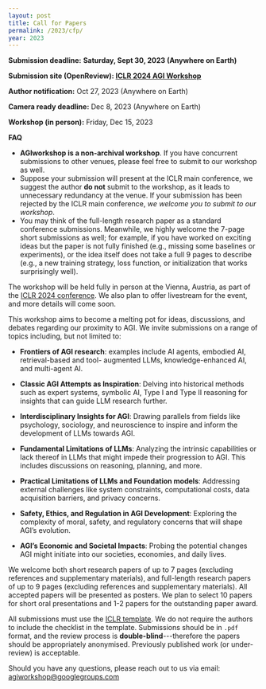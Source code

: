 ```yaml
---
layout: post
title: Call for Papers
permalink: /2023/cfp/
year: 2023
---
```


**Submission deadline:** **Saturday, Sept 30, 2023 (Anywhere on Earth)**<br>

**Submission site (OpenReview): [ICLR 2024 AGI Workshop](https://openreview.net/group?id=NeurIPS.cc/2023/Workshop/GLFrontiers)** <br>

**Author notification:** Oct 27, 2023 (Anywhere on Earth)

**Camera ready deadline:** Dec 8, 2023 (Anywhere on Earth)

**Workshop (in person):** Friday, Dec 15, 2023<br>

<!-- **Updates:** 
- Please use the following <a href="/files/neurips_glfrontiers_2023.sty" style="font-weight: bold;">NeurIPS GLFrontiers style file</a> for **the camera ready submission**, which has the correct notice at the first page of your paper. Please use the option `\usepackage[final]{neurips_glfrontiers_2023}` in your main text file. Please **upload your camera ready version via making a revision at OpenReview**. -->

**FAQ**
- **AGIworkshop is a non-archival workshop**. If you have concurrent submissions to other venues, please feel free to submit to our workshop as well.
- Suppose your submission will present at the ICLR main conference, we suggest the author **do not** submit to the workshop, as it leads to unnecessary redundancy at the venue. If your submission has been rejected by the ICLR main conference, *we welcome you to submit to our workshop*.
- You may think of the full-length research paper as a standard conference submissions. Meanwhile, we highly welcome the 7-page short submissions as well; for example, if you have worked on exciting ideas but the paper is not fully finished (e.g., missing some baselines or experiments), or the idea itself does not take a full 9 pages to describe (e.g., a new training strategy, loss function, or initialization that works surprisingly well).


The workshop will be held fully in person at the Vienna, Austria, as part of the [ICLR 2024 conference](https://iclr.cc/Conferences/2024).
We also plan to offer livestream for the event, and more details will come soon. 

This workshop aims to become a melting pot for ideas, discussions, and debates regarding our proximity to AGI. We invite submissions on a range of topics including, but not limited to:
- **Frontiers of AGI research**: examples include AI agents, embodied AI, retrieval-based and tool- augmented LLMs, knowledge-enhanced AI, and multi-agent AI.

- **Classic AGI Attempts as Inspiration**: Delving into historical methods such as expert systems, symbolic AI, Type I and Type II reasoning for insights that can guide LLM research further.

- **Interdisciplinary Insights for AGI**: Drawing parallels from fields like psychology, sociology, and neuroscience to inspire and inform the development of LLMs towards AGI.

- **Fundamental Limitations of LLMs**: Analyzing the intrinsic capabilities or lack thereof in LLMs that might impede their progression to AGI. This includes discussions on reasoning, planning, and more.

- **Practical Limitations of LLMs and Foundation models**: Addressing external challenges like system constraints, computational costs, data acquisition barriers, and privacy concerns.

- **Safety, Ethics, and Regulation in AGI Development**: Exploring the complexity of moral, safety, and regulatory concerns that will shape AGI’s evolution.

- **AGI’s Economic and Societal Impacts**: Probing the potential changes AGI might initiate into our societies, economies, and daily lives.



We welcome both short research papers of up to 7 pages (excluding references and supplementary materials), and full-length research papers of up to 9 pages (excluding references and supplementary materials). 
All accepted papers will be presented as posters. 
We plan to select 10 papers for short oral presentations and 1-2 papers for the outstanding paper award.


All submissions must use the [ICLR template](https://github.com/ICLR/Master-Template/raw/master/iclr2024.zip). We do not require the authors to include the checklist in the template. Submissions should be in `.pdf` format, and the review process is **double-blind**---therefore the papers should be appropriately anonymised. Previously published work (or under-review) is acceptable.


Should you have any questions, please reach out to us via email:<br>
[agiworkshop@googlegroups.com](mailto:agiworkshop@googlegroups.com)
